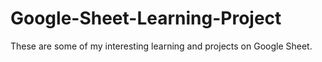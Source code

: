 # Google-Sheet-Learning-Project
These are some of my interesting learning and projects on Google Sheet.
